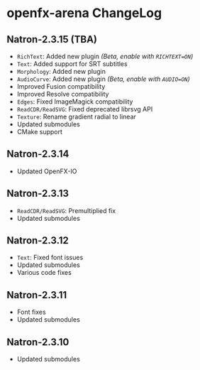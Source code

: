 # openfx-arena ChangeLog

## Natron-2.3.15 (TBA)

 * ``RichText``: Added new plugin *(Beta, enable with ``RICHTEXT=ON``)*
 * ``Text``: Added support for SRT subtitles
 * ``Morphology``: Added new plugin
 * ``AudioCurve``: Added new plugin *(Beta, enable with ``AUDIO=ON``)*
 * Improved Fusion compatibility
 * Improved Resolve compatibility
 * ``Edges``: Fixed ImageMagick compatibility
 * ``ReadCDR/ReadSVG``: Fixed deprecated librsvg API
 * ``Texture``: Rename gradient radial to linear
 * Updated submodules
 * CMake support

## Natron-2.3.14

 * Updated OpenFX-IO

## Natron-2.3.13

 * ``ReadCDR/ReadSVG``: Premultiplied fix
 * Updated submodules

## Natron-2.3.12

 * ``Text``: Fixed font issues
 * Updated submodules
 * Various code fixes

## Natron-2.3.11

 * Font fixes
 * Updated submodules

## Natron-2.3.10

 * Updated submodules
